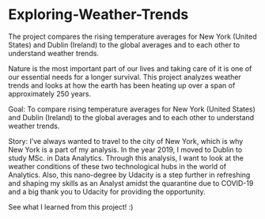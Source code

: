 # Exploring-Weather-Trends
The project compares the rising temperature averages for New York (United States) and Dublin (Ireland) to the global averages and to each other to understand weather trends.

Nature is the most important part of our lives and taking care of it is one of our essential needs for a longer survival. This project analyzes weather trends and looks at how the earth has been heating up over a span of approximately 250 years. 

Goal: To compare rising temperature averages for New York (United States) and Dublin (Ireland) to the global averages and to each other to understand weather trends.

Story: I’ve always wanted to travel to the city of New York, which is why New York is a part of my analysis. In the year 2019, I moved to Dublin to study MSc. in Data Analytics. Through this analysis, I want to look at the weather conditions of these two technological hubs in the world of Analytics. Also, this nano-degree by Udacity is a step further in refreshing and shaping my skills as an Analyst amidst the quarantine due to COVID-19 and a big thank you to Udacity for providing the opportunity. 

See what I learned from this project! :)
